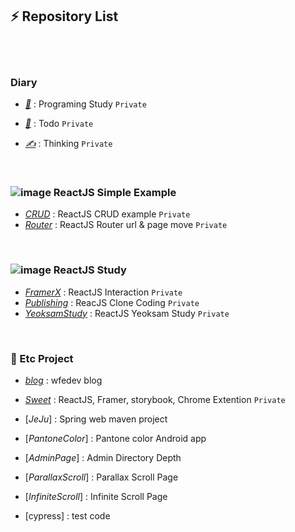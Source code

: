 ## ⚡ Repository List

<br /><br />


### Diary

- [*🌱*](https://github.com/Diary-blog/Study/issues) : Programing Study `Private`

- [*📝*](https://github.com/Diary-blog/Todo/issues) : Todo `Private`

- [*✍️*](https://github.com/Diary-blog/Thinking/issues) : Thinking `Private`

<br />

### ![image](https://user-images.githubusercontent.com/54713067/74564694-fae05400-4fb2-11ea-961e-c2d777573e73.png) ReactJS Simple Example

- [*CRUD*](https://github.com/wfedev/wfedev/blob/master/ReactJS/CRUD.md) : ReactJS CRUD example `Private`
- [*Router*](https://github.com/wfedev/wfedev/blob/master/ReactJS/Router.md) : ReactJS Router url & page move `Private`

<br />

### ![image](https://user-images.githubusercontent.com/54713067/74564694-fae05400-4fb2-11ea-961e-c2d777573e73.png) ReactJS Study

- [*FramerX*](https://github.com/wfedev/wfedev/blob/master/Study/FramerX.md) : ReactJS Interaction `Private`
- [*Publishing*](https://github.com/wfedev/wfedev/blob/master/Study/Publishing.md) : ReacJS Clone Coding `Private`
- [*YeoksamStudy*](https://github.com/wfedev/YeoksamStudy) : ReactJS Yeoksam Study `Private`

<br />

### 📌 Etc Project

- [*blog*](https://github.com/sweet-react/blog) : wfedev blog
- [*Sweet*](https://github.com/wfedev/wfedev/blob/master/Study/SweetList.md) : ReactJS, Framer, storybook, Chrome Extention `Private`

- [*JeJu*] : Spring web maven project
- [*PantoneColor*] : Pantone color Android app
- [*AdminPage*] : Admin Directory Depth
- [*ParallaxScroll*] : Parallax Scroll Page
- [*InfiniteScroll*] : Infinite Scroll Page
- [cypress] : test code

